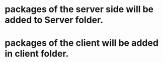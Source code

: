 # packages of the server side will be added to Server folder.
# packages of the client will be added in client folder.
